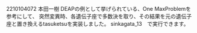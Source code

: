 2210104072 本田一樹
DEAPの例として挙げられている、One MaxProblemを参考にして、
突然変異時、各遺伝子座で多数決を取り、その結果を元の遺伝子座と置き換えるtasuketsuを実装しました。
sinkagata_13　で実行できます。

